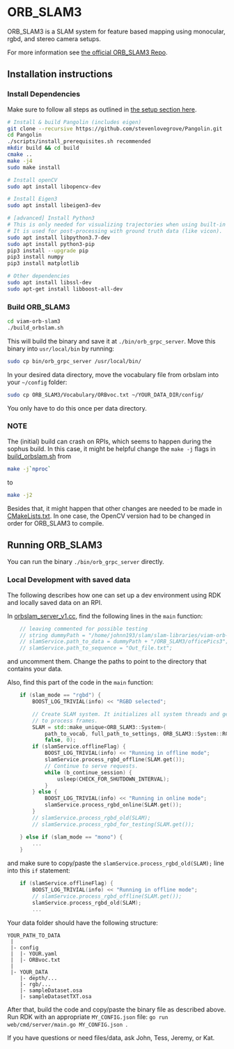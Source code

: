 # ORB_SLAM3

ORB_SLAM3 is a SLAM system for feature based mapping using monocular, rgbd, and stereo camera setups. 

For more information see [the official ORB_SLAM3 Repo](https://github.com/UZ-SLAMLab/ORB_SLAM3).

## Installation instructions

### Install Dependencies
Make sure to follow all steps as outlined in [the setup section here](../../README.md#setup).

```bash
# Install & build Pangolin (includes eigen)
git clone --recursive https://github.com/stevenlovegrove/Pangolin.git
cd Pangolin 
./scripts/install_prerequisites.sh recommended
mkdir build && cd build
cmake ..
make -j4 
sudo make install
```

```bash
# Install openCV
sudo apt install libopencv-dev
```

```bash
# Install Eigen3
sudo apt install libeigen3-dev
```

```bash
# [advanced] Install Python3
# This is only needed for visualizing trajectories when using built-in ORB_SLAM3 functions.
# It is used for post-processing with ground truth data (like vicon).
sudo apt install libpython3.7-dev
sudo apt install python3-pip
pip3 install --upgrade pip
pip3 install numpy
pip3 install matplotlib
```

```bash
# Other dependencies
sudo apt install libssl-dev 
sudo apt-get install libboost-all-dev
```

### Build ORB_SLAM3

```bash
cd viam-orb-slam3
./build_orbslam.sh
```

This will build the binary and save it at `./bin/orb_grpc_server`. Move this binary into `usr/local/bin` by running:

```bash
sudo cp bin/orb_grpc_server /usr/local/bin/
```

In your desired data directory, move the vocabulary file from orbslam into your `~/config` folder:  
```bash
sudo cp ORB_SLAM3/Vocabulary/ORBvoc.txt ~/YOUR_DATA_DIR/config/
```
You only have to do this once per data directory.

### NOTE

The (initial) build can crash on RPIs, which seems to happen during the sophus build. In this case, it might be helpful change the `make -j` flags in [build_orbslam.sh](./build_orbslam.sh) from 

```bash
make -j`nproc`
```

to

```bash
make -j2
```

Besides that, it might happen that other changes are needed to be made in [CMakeLists.txt](./CMakeLists.txt). In one case, the OpenCV version had to be changed in order for ORB_SLAM3 to compile.

## Running ORB_SLAM3
You can run the binary `./bin/orb_grpc_server` directly.

### Local Development with saved data
The following describes how one can set up a dev environment using RDK and locally saved data on an RPI.

In [orbslam_server_v1.cc](./orbslam_server_v1.cc), find the following lines in the `main` function:

```cpp
    // leaving commented for possible testing
    // string dummyPath = "/home/johnn193/slam/slam-libraries/viam-orb-slam3/";
    // slamService.path_to_data = dummyPath + "/ORB_SLAM3/officePics3";
    // slamService.path_to_sequence = "Out_file.txt";
```

and uncomment them. Change the paths to point to the directory that contains your data.

Also, find this part of the code in the `main` function:

```cpp
    if (slam_mode == "rgbd") {
        BOOST_LOG_TRIVIAL(info) << "RGBD selected";

        // Create SLAM system. It initializes all system threads and gets ready
        // to process frames.
        SLAM = std::make_unique<ORB_SLAM3::System>(
            path_to_vocab, full_path_to_settings, ORB_SLAM3::System::RGBD,
            false, 0);
        if (slamService.offlineFlag) {
            BOOST_LOG_TRIVIAL(info) << "Running in offline mode";
            slamService.process_rgbd_offline(SLAM.get());
            // Continue to serve requests.
            while (b_continue_session) {
                usleep(CHECK_FOR_SHUTDOWN_INTERVAL);
            }
        } else {
            BOOST_LOG_TRIVIAL(info) << "Running in online mode";
            slamService.process_rgbd_online(SLAM.get());
        }
        // slamService.process_rgbd_old(SLAM);
        // slamService.process_rgbd_for_testing(SLAM.get());

    } else if (slam_mode == "mono") {
        ...
    }
```

and make sure to copy/paste the `slamService.process_rgbd_old(SLAM);` line into this `if` statement:

```cpp
    if (slamService.offlineFlag) {
        BOOST_LOG_TRIVIAL(info) << "Running in offline mode";
        // slamService.process_rgbd_offline(SLAM.get());
        slamService.process_rgbd_old(SLAM);
        ...
```


Your data folder should have the following structure:

```
YOUR_PATH_TO_DATA
 |
 |- config
 |  |- YOUR.yaml
 |  |- ORBvoc.txt
 |
 |- YOUR_DATA
    |- depth/...
    |- rgb/...
    |- sampleDataset.osa
    |- sampleDatasetTXT.osa
```

After that, build the code and copy/paste the binary file as described above. Run RDK with an appropriate `MY_CONFIG.json` file: `go run web/cmd/server/main.go MY_CONFIG.json `.

If you have questions or need files/data, ask John, Tess, Jeremy, or Kat.